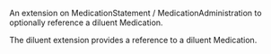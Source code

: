 
An extension on MedicationStatement / MedicationAdministration to optionally reference a diluent Medication.

The diluent extension provides a reference to a diluent Medication.

